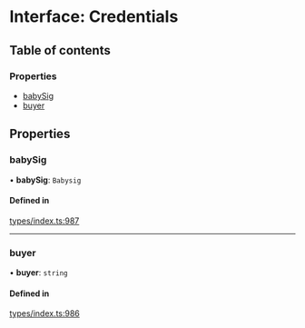 # Interface: Credentials

## Table of contents

### Properties

- [babySig](Credentials.md#babysig)
- [buyer](Credentials.md#buyer)

## Properties

### babySig

• **babySig**: `Babysig`

#### Defined in

[types/index.ts:987](https://github.com/nevermined-io/react-components/blob/c41020d/catalog/src/types/index.ts#L987)

___

### buyer

• **buyer**: `string`

#### Defined in

[types/index.ts:986](https://github.com/nevermined-io/react-components/blob/c41020d/catalog/src/types/index.ts#L986)

